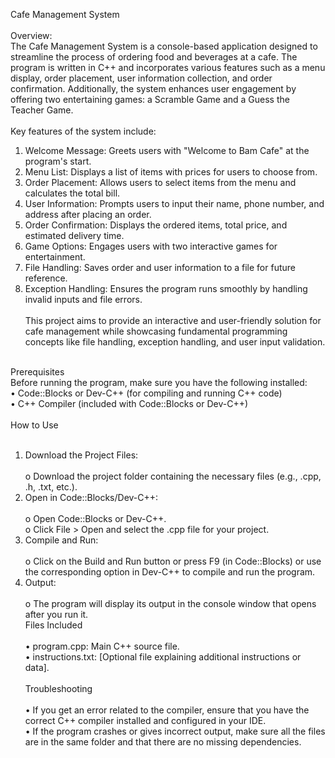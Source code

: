 Cafe Management System</br></br>
Overview:</br>
The Cafe Management System is a console-based application designed to streamline the process of ordering food and beverages at a cafe. The program is written in C++ and incorporates various features such as a menu display, order placement, user information collection, and order confirmation. Additionally, the system enhances user engagement by offering two entertaining games: a Scramble Game and a Guess the Teacher Game.</br></br>
Key features of the system include:</br>
1.	Welcome Message: Greets users with "Welcome to Bam Cafe" at the program's start.</br>
2.	Menu List: Displays a list of items with prices for users to choose from.</br>
3.	Order Placement: Allows users to select items from the menu and calculates the total bill.</br>
4.	User Information: Prompts users to input their name, phone number, and address after placing an order.</br>
5.	Order Confirmation: Displays the ordered items, total price, and estimated delivery time.</br>
6.	Game Options: Engages users with two interactive games for entertainment.</br>
7.	File Handling: Saves order and user information to a file for future reference.</br>
8.	Exception Handling: Ensures the program runs smoothly by handling invalid inputs and file errors.</br></br>
This project aims to provide an interactive and user-friendly solution for cafe management while showcasing fundamental programming concepts like file handling, exception handling, and user input validation.</br></br>

Prerequisites</br>
Before running the program, make sure you have the following installed:</br>
•	Code::Blocks or Dev-C++ (for compiling and running C++ code)</br>
•	C++ Compiler (included with Code::Blocks or Dev-C++)</br></br>
How to Use</br></br>
1.	Download the Project Files:</br></br>
o	Download the project folder containing the necessary files (e.g., .cpp, .h, .txt, etc.).</br>
2.	Open in Code::Blocks/Dev-C++:</br></br>
o	Open Code::Blocks or Dev-C++.</br>
o	Click File > Open and select the .cpp file for your project.</br>
3.	Compile and Run:</br></br>
o	Click on the Build and Run button or press F9 (in Code::Blocks) or use the corresponding option in Dev-C++ to compile and run the program.</br>
4.	Output:</br></br>
o	The program will display its output in the console window that opens after you run it.</br>
Files Included</br></br>
•	program.cpp: Main C++ source file.</br>
•	instructions.txt: [Optional file explaining additional instructions or data].</br></br>
Troubleshooting</br></br>
•	If you get an error related to the compiler, ensure that you have the correct C++ compiler installed and configured in your IDE.</br>
•	If the program crashes or gives incorrect output, make sure all the files are in the same folder and that there are no missing dependencies.</br>


